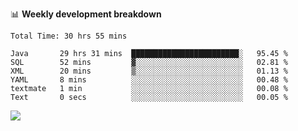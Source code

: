 

📊 **Weekly development breakdown**
<!--START_SECTION:waka-->

```text
Total Time: 30 hrs 55 mins

Java       29 hrs 31 mins  ████████████████████████░   95.45 %
SQL        52 mins         ▓░░░░░░░░░░░░░░░░░░░░░░░░   02.81 %
XML        20 mins         ▒░░░░░░░░░░░░░░░░░░░░░░░░   01.13 %
YAML       8 mins          ░░░░░░░░░░░░░░░░░░░░░░░░░   00.48 %
textmate   1 min           ░░░░░░░░░░░░░░░░░░░░░░░░░   00.08 %
Text       0 secs          ░░░░░░░░░░░░░░░░░░░░░░░░░   00.05 %
```

<!--END_SECTION:waka-->

<p align="left" dir="auto">
  <a href="#">
    <img src="https://github-readme-stats.vercel.app/api?username=JiHongYuan&show_icons=true&inc">
  </a>
</p>

